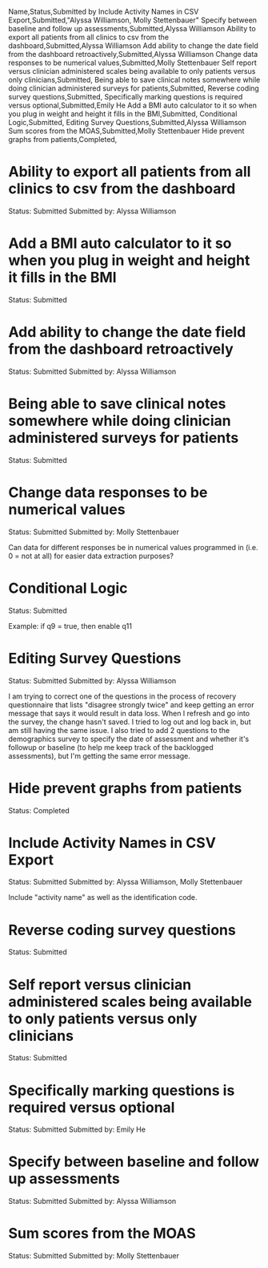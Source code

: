 ﻿Name,Status,Submitted by
Include Activity Names in CSV Export,Submitted,"Alyssa Williamson, Molly Stettenbauer"
Specify between baseline and follow up assessments,Submitted,Alyssa Williamson
Ability to export all patients from all clinics to csv from the dashboard,Submitted,Alyssa Williamson
Add ability to change the date field from the dashboard retroactively,Submitted,Alyssa Williamson
Change data responses to be numerical values,Submitted,Molly Stettenbauer
Self report versus clinician administered scales being available to only patients versus only clinicians,Submitted,
Being able to save clinical notes somewhere while doing clinician administered surveys for patients,Submitted,
Reverse coding survey questions,Submitted,
Specifically marking questions is required versus optional,Submitted,Emily He
Add a BMI auto calculator to it so when you plug in weight and height it fills in the BMI,Submitted,
Conditional Logic,Submitted,
Editing Survey Questions,Submitted,Alyssa Williamson
Sum scores from the MOAS,Submitted,Molly Stettenbauer
Hide prevent graphs from patients,Completed,


# Ability to export all patients from all clinics to csv from the dashboard

Status: Submitted
Submitted by: Alyssa Williamson
# Add a BMI auto calculator to it so when you plug in weight and height it fills in the BMI

Status: Submitted
# Add ability to change the date field from the dashboard retroactively

Status: Submitted
Submitted by: Alyssa Williamson
# Being able to save clinical notes somewhere while doing clinician administered surveys for patients

Status: Submitted
# Change data responses to be numerical values

Status: Submitted
Submitted by: Molly Stettenbauer

Can data for different responses be in numerical values programmed in (i.e. 0 = not at all) for easier data extraction purposes?
# Conditional Logic

Status: Submitted

Example: if q9 = true, then enable q11
# Editing Survey Questions

Status: Submitted
Submitted by: Alyssa Williamson

I am trying to correct one of the questions in the process of recovery questionnaire that lists "disagree strongly twice" and keep getting an error message that says it would result in data loss. When I refresh and go into the survey, the change hasn't saved. I tried to log out and log back in, but am still having the same issue. I also tried to add 2 questions to the demographics survey to specify the date of assessment and whether it's followup or baseline (to help me keep track of the backlogged assessments), but I'm getting the same error message.
# Hide prevent graphs from patients

Status: Completed
# Include Activity Names in CSV Export

Status: Submitted
Submitted by: Alyssa Williamson, Molly Stettenbauer

Include "activity name" as well as the identification code.
# Reverse coding survey questions

Status: Submitted
# Self report versus clinician administered scales being available to only patients versus only clinicians

Status: Submitted
# Specifically marking questions is required versus optional

Status: Submitted
Submitted by: Emily He
# Specify between baseline and follow up assessments

Status: Submitted
Submitted by: Alyssa Williamson
# Sum scores from the MOAS

Status: Submitted
Submitted by: Molly Stettenbauer
